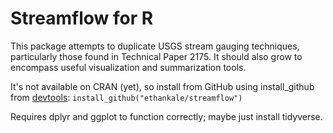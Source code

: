 Streamflow for R
================
This package attempts to duplicate USGS stream gauging techniques, particularly those found in Technical Paper 2175.  It should also grow to encompass useful visualization and summarization tools.

It's not available on CRAN (yet), so install from GitHub using install_github from [devtools](https://www.rstudio.com/products/rpackages/devtools/): `install_github("ethankale/streamflow")`

Requires dplyr and ggplot to function correctly; maybe just install tidyverse.